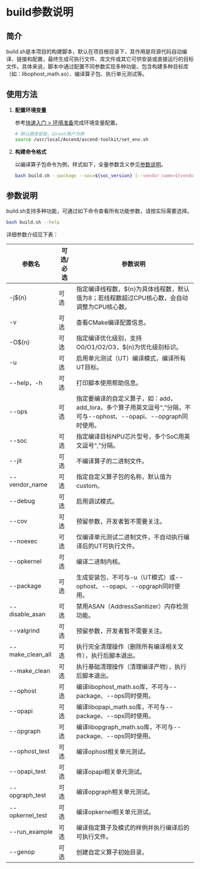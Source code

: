 # build参数说明

## 简介
build.sh是本项目的构建脚本，默认在项目根目录下，其作用是将源代码自动编译、链接和配置，最终生成可执行文件、库文件或其它可供安装或直接运行的目标文件。具体来说，脚本中通过配置不同参数实现多种功能，包含构建多种目标库（如：libophost_math.so）、编译算子包、执行单元测试等。


## 使用方法 
1. **配置环境变量**
   
   参考[快速入门 > 环境准备](./QuickStart.md#环境准备)完成环境变量配置。
   ```bash
   # 默认路径安装，以root用户为例
   source /usr/local/Ascend/ascend-toolkit/set_env.sh
   ```
2. **构建命令格式**

   以编译算子包命令为例，样式如下，全量参数含义参见[参数说明](#参数说明)。
   ```bash
   bash build.sh --package --soc=${soc_version} [--vendor_name=${vendor_name}] [--ops=${op1,op2,...}]
   ```

## 参数说明
build.sh支持多种功能，可通过如下命令查看所有功能参数，请按实际需要选择。
```bash
bash build.sh --help
```

详细参数介绍见下表：


| 参数名              | 可选/必选  | 参数说明                                                                        |
|------------------|--------|-----------------------------------------------------------------------------|
| -j${n}           | 可选     | 指定编译线程数，${n}为具体线程数，默认值为8；若线程数超过CPU核心数，会自动调整为CPU核心数。                         |
| -v               | 可选     | 查看CMake编译配置信息。                                                              |
| -O${n}           | 可选     | 指定编译优化级别，支持O0/O1/O2/O3，${n}为优化级别标识。                                         |
| -u               | 可选     | 启用单元测试（UT）编译模式，编译所有UT目标。                                                    |
| --help，-h        | 可选     | 打印脚本使用帮助信息。                                                                 |
| --ops            | 可选     | 指定要编译的自定义算子，如：add，add_lora，多个算子用英文逗号“,”分隔，不可与--ophost、--opapi、--opgraph同时使用。 |
| --soc            | 可选     | 指定编译目标NPU芯片型号，多个SoC用英文逗号“,”分隔。                                              |
| --jit            | 可选     | 不编译算子的二进制文件。                                                                |
| --vendor_name    | 可选     | 指定自定义算子包的名称，默认值为custom。                                                     |
| --debug          | 可选     | 启用调试模式。                                                                     |
| --cov            | 可选     | 预留参数，开发者暂不需要关注。                                                             |
| --noexec         | 可选     | 仅编译单元测试二进制文件，不自动执行编译后的UT可执行文件。                                              |
| --opkernel       | 可选     | 编译二进制内核。                                                                    |
| --package        | 可选     | 生成安装包，不可与-u（UT模式）或--ophost、--opapi、--opgraph同时使用。                           |
| --disable_asan   | 可选     | 禁用ASAN（AddressSanitizer）内存检测功能。                                             |
| --valgrind       | 可选     | 预留参数，开发者暂不需要关注。                                                             |
| --make_clean_all | 可选     | 执行完全清理操作（删除所有编译相关文件），执行后脚本退出。                                               |
| --make_clean     | 可选     | 执行基础清理操作（清理编译产物），执行后脚本退出。                                                   |
| --ophost         | 可选     | 编译libophost_math.so库，不可与--package、--ops同时使用。                                |
| --opapi          | 可选     | 编译libopapi_math.so库，不可与--package、--ops同时使用。                                 |
| --opgraph        | 可选     | 编译libopgraph_math.so库，不可与--package、--ops同时使用。                               |
| --ophost_test    | 可选     | 编译ophost相关单元测试。                                                             |
| --opapi_test     | 可选     | 编译opapi相关单元测试。                                                              |
| --opgraph_test   | 可选     | 编译opgraph相关单元测试。                                                            |
| --opkernel_test  | 可选     | 编译opkernel相关单元测试。                                                           |
| --run_example    | 可选     | 编译指定算子及模式的样例并执行编译后的可执行文件。                                                   |
| --genop          | 可选     | 创建自定义算子初始目录。                                                   |
